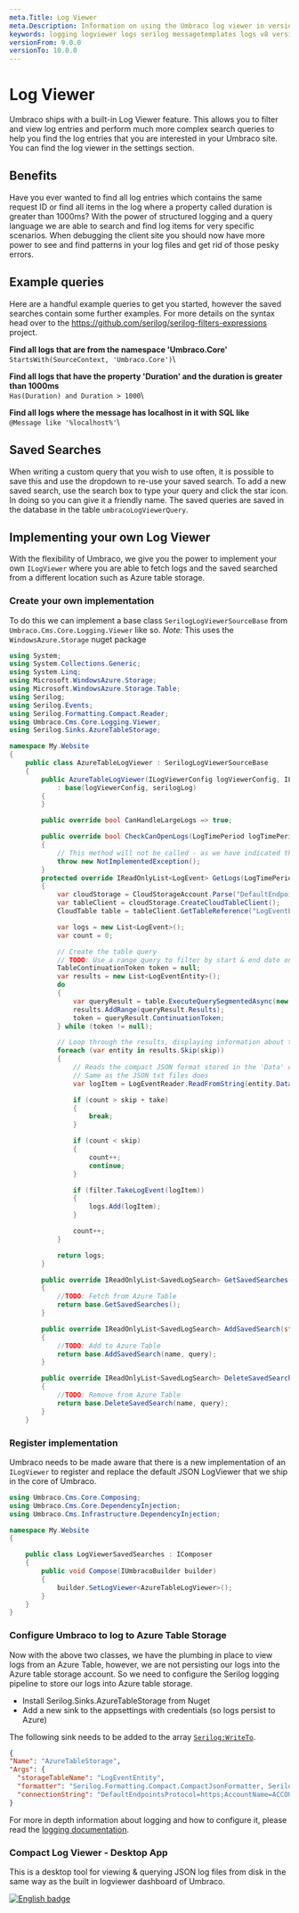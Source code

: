 ```yaml
---
meta.Title: Log Viewer
meta.Description: Information on using the Umbraco log viewer in version 8
keywords: logging logviewer logs serilog messagetemplates logs v8 version8
versionFrom: 9.0.0
versionTo: 10.0.0
---
```


# Log Viewer

Umbraco ships with a built-in Log Viewer feature. This allows you to filter and view log entries and perform much more complex search queries to help you find the log entries that you are interested in your Umbraco site. You can find the log viewer in the settings section.

## Benefits

Have you ever wanted to find all log entries which contains the same request ID or find all items in the log where a property called duration is greater than 1000ms? With the power of structured logging and a query language we are able to search and find log items for very specific scenarios. When debugging the client site you should now have more power to see and find patterns in your log files and get rid of those pesky errors.

## Example queries

Here are a handful example queries to get you started, however the saved searches contain some further examples. For more details on the syntax head over to the https://github.com/serilog/serilog-filters-expressions project.

**Find all logs that are from the namespace 'Umbraco.Core'**\
`StartsWith(SourceContext, 'Umbraco.Core')`\


**Find all logs that have the property 'Duration' and the duration is greater than 1000ms**\
`Has(Duration) and Duration > 1000`\


**Find all logs where the message has localhost in it with SQL like**\
`@Message like '%localhost%'`\


## Saved Searches

When writing a custom query that you wish to use often, it is possible to save this and use the dropdown to re-use your saved search. To add a new saved search, use the search box to type your query and click the star icon. In doing so you can give it a friendly name. The saved queries are saved in the database in the table `umbracoLogViewerQuery`.

## Implementing your own Log Viewer

With the flexibility of Umbraco, we give you the power to implement your own `ILogViewer` where you are able to fetch logs and the saved searched from a different location such as Azure table storage.

### Create your own implementation

To do this we can implement a base class `SerilogLogViewerSourceBase` from `Umbraco.Cms.Core.Logging.Viewer` like so. _Note:_ This uses the `WindowsAzure.Storage` nuget package

```csharp
using System;
using System.Collections.Generic;
using System.Linq;
using Microsoft.WindowsAzure.Storage;
using Microsoft.WindowsAzure.Storage.Table;
using Serilog;
using Serilog.Events;
using Serilog.Formatting.Compact.Reader;
using Umbraco.Cms.Core.Logging.Viewer;
using Serilog.Sinks.AzureTableStorage;

namespace My.Website
{
    public class AzureTableLogViewer : SerilogLogViewerSourceBase
    {
        public AzureTableLogViewer(ILogViewerConfig logViewerConfig, ILogger serilogLog)
            : base(logViewerConfig, serilogLog)
        {
        }

        public override bool CanHandleLargeLogs => true;

        public override bool CheckCanOpenLogs(LogTimePeriod logTimePeriod)
        {
            // This method will not be called - as we have indicated that this 'CanHandleLargeLogs'
            throw new NotImplementedException();
        }
        protected override IReadOnlyList<LogEvent> GetLogs(LogTimePeriod logTimePeriod, ILogFilter filter, int skip, int take)
        {
            var cloudStorage = CloudStorageAccount.Parse("DefaultEndpointsProtocol=https;AccountName=ACCOUNT_NAME;AccountKey=KEY;EndpointSuffix=core.windows.net");
            var tableClient = cloudStorage.CreateCloudTableClient();
            CloudTable table = tableClient.GetTableReference("LogEventEntity");

            var logs = new List<LogEvent>();
            var count = 0;

            // Create the table query
            // TODO: Use a range query to filter by start & end date on the Timestamp
            TableContinuationToken token = null;
            var results = new List<LogEventEntity>();
            do
            {
                var queryResult = table.ExecuteQuerySegmentedAsync(new TableQuery<LogEventEntity>(), token).GetAwaiter().GetResult();
                results.AddRange(queryResult.Results);
                token = queryResult.ContinuationToken;
            } while (token != null);

            // Loop through the results, displaying information about the entity.
            foreach (var entity in results.Skip(skip))
            {
                // Reads the compact JSON format stored in the 'Data' column back to a LogEvent
                // Same as the JSON txt files does
                var logItem = LogEventReader.ReadFromString(entity.Data);

                if (count > skip + take)
                {
                    break;
                }

                if (count < skip)
                {
                    count++;
                    continue;
                }

                if (filter.TakeLogEvent(logItem))
                {
                    logs.Add(logItem);
                }

                count++;
            }

            return logs;
        }

        public override IReadOnlyList<SavedLogSearch> GetSavedSearches()
        {
            //TODO: Fetch from Azure Table
            return base.GetSavedSearches();
        }

        public override IReadOnlyList<SavedLogSearch> AddSavedSearch(string name, string query)
        {
            //TODO: Add to Azure Table
            return base.AddSavedSearch(name, query);
        }

        public override IReadOnlyList<SavedLogSearch> DeleteSavedSearch(string name, string query)
        {
            //TODO: Remove from Azure Table
            return base.DeleteSavedSearch(name, query);
        }
    }
```

### Register implementation

Umbraco needs to be made aware that there is a new implementation of an `ILogViewer` to register and replace the default JSON LogViewer that we ship in the core of Umbraco.

```csharp
using Umbraco.Cms.Core.Composing;
using Umbraco.Cms.Core.DependencyInjection;
using Umbraco.Cms.Infrastructure.DependencyInjection;

namespace My.Website
{

    public class LogViewerSavedSearches : IComposer
    {
        public void Compose(IUmbracoBuilder builder)
        {
            builder.SetLogViewer<AzureTableLogViewer>();
        }
    }
}
```

### Configure Umbraco to log to Azure Table Storage

Now with the above two classes, we have the plumbing in place to view logs from an Azure Table, however, we are not persisting our logs into the Azure table storage account. So we need to configure the Serilog logging pipeline to store our logs into Azure table storage.

* Install Serilog.Sinks.AzureTableStorage from Nuget
* Add a new sink to the appsettings with credentials (so logs persist to Azure)

The following sink needs to be added to the array [`Serilog:WriteTo`](https://github.com/serilog/serilog-sinks-azuretablestorage#json-configuration).

```json
{
"Name": "AzureTableStorage",
"Args": {
  "storageTableName": "LogEventEntity",
  "formatter": "Serilog.Formatting.Compact.CompactJsonFormatter, Serilog.Formatting.Compact",
  "connectionString": "DefaultEndpointsProtocol=https;AccountName=ACCOUNT_NAME;AccountKey=KEY;EndpointSuffix=core.windows.net"}
}
```

For more in depth information about logging and how to configure it, please read the [logging documentation](../code/logging.md).

### Compact Log Viewer - Desktop App

This is a desktop tool for viewing & querying JSON log files from disk in the same way as the built in logviewer dashboard of Umbraco.

[![English badge](badge/English\_get.png)](https://www.microsoft.com/store/apps/9N8RV8LKTXRJ?cid=storebadge\&ocid=badge)
